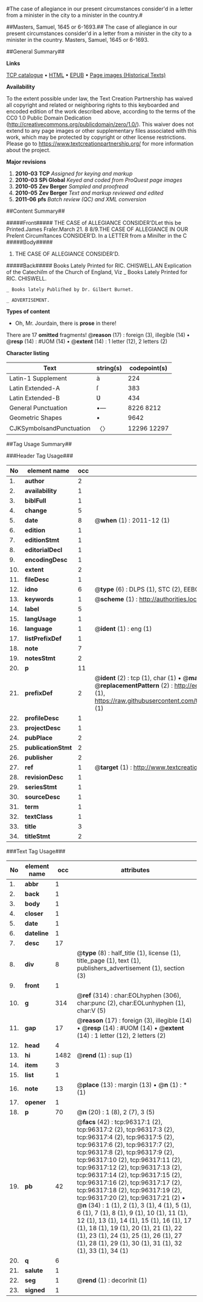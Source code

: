 #The case of allegiance in our present circumstances consider'd in a letter from a minister in the city to a minister in the country.#

##Masters, Samuel, 1645 or 6-1693.##
The case of allegiance in our present circumstances consider'd in a letter from a minister in the city to a minister in the country.
Masters, Samuel, 1645 or 6-1693.

##General Summary##

**Links**

[TCP catalogue](http://www.ota.ox.ac.uk/tcp/)  • 
[HTML](http://tei.it.ox.ac.uk/tcp/Texts-HTML/free/A50/A50102.html)  • 
[EPUB](http://tei.it.ox.ac.uk/tcp/Texts-EPUB/free/A50/A50102.epub) • 
[Page images (Historical Texts)](https://historicaltexts.jisc.ac.uk/eebo-12990357e)

**Availability**

To the extent possible under law, the Text Creation Partnership has waived all copyright and related or neighboring rights to this keyboarded and encoded edition of the work described above, according to the terms of the CC0 1.0 Public Domain Dedication (http://creativecommons.org/publicdomain/zero/1.0/). This waiver does not extend to any page images or other supplementary files associated with this work, which may be protected by copyright or other license restrictions. Please go to https://www.textcreationpartnership.org/ for more information about the project.

**Major revisions**

1. __2010-03__ __TCP__ *Assigned for keying and markup*
1. __2010-03__ __SPi Global__ *Keyed and coded from ProQuest page images*
1. __2010-05__ __Zev Berger__ *Sampled and proofread*
1. __2010-05__ __Zev Berger__ *Text and markup reviewed and edited*
1. __2011-06__ __pfs__ *Batch review (QC) and XML conversion*

##Content Summary##

#####Front#####
THE CASE of ALLEGIANCE CONSIDER'DLet this be Printed.James Fraſer.March 21. 8 8/9.THE CASE OF ALLEGIANCE IN OUR Preſent Circumſtances CONSIDER'D. In a LETTER from a Miniſter in the C
#####Body#####

1. THE CASE OF ALLEGIANCE CONSIDER'D.

#####Back#####
Books Lately Printed for RIC. CHISWELL.AN Explication of the Catechiſm of the Church of England, Viz
    _ Books Lately Printed for RIC. CHISWELL.

    _ Books lately Publiſhed by Dr. Gilbert Burnet.

    _ ADVERTISEMENT.

**Types of content**

  * Oh, Mr. Jourdain, there is **prose** in there!

There are 17 **omitted** fragments! 
 @__reason__ (17) : foreign (3), illegible (14)  •  @__resp__ (14) : #UOM (14)  •  @__extent__ (14) : 1 letter (12), 2 letters (2)

**Character listing**


|Text|string(s)|codepoint(s)|
|---|---|---|
|Latin-1 Supplement|à|224|
|Latin Extended-A|ſ|383|
|Latin Extended-B|Ʋ|434|
|General Punctuation|•—|8226 8212|
|Geometric Shapes|▪|9642|
|CJKSymbolsandPunctuation|〈〉|12296 12297|

##Tag Usage Summary##

###Header Tag Usage###

|No|element name|occ|attributes|
|---|---|---|---|
|1.|__author__|2||
|2.|__availability__|1||
|3.|__biblFull__|1||
|4.|__change__|5||
|5.|__date__|8| @__when__ (1) : 2011-12 (1)|
|6.|__edition__|1||
|7.|__editionStmt__|1||
|8.|__editorialDecl__|1||
|9.|__encodingDesc__|1||
|10.|__extent__|2||
|11.|__fileDesc__|1||
|12.|__idno__|6| @__type__ (6) : DLPS (1), STC (2), EEBO-CITATION (1), OCLC (1), VID (1)|
|13.|__keywords__|1| @__scheme__ (1) : http://authorities.loc.gov/ (1)|
|14.|__label__|5||
|15.|__langUsage__|1||
|16.|__language__|1| @__ident__ (1) : eng (1)|
|17.|__listPrefixDef__|1||
|18.|__note__|7||
|19.|__notesStmt__|2||
|20.|__p__|11||
|21.|__prefixDef__|2| @__ident__ (2) : tcp (1), char (1)  •  @__matchPattern__ (2) : ([0-9\-]+):([0-9IVX]+) (1), (.+) (1)  •  @__replacementPattern__ (2) : http://eebo.chadwyck.com/downloadtiff?vid=$1&page=$2 (1), https://raw.githubusercontent.com/textcreationpartnership/Texts/master/tcpchars.xml#$1 (1)|
|22.|__profileDesc__|1||
|23.|__projectDesc__|1||
|24.|__pubPlace__|2||
|25.|__publicationStmt__|2||
|26.|__publisher__|2||
|27.|__ref__|1| @__target__ (1) : http://www.textcreationpartnership.org/docs/. (1)|
|28.|__revisionDesc__|1||
|29.|__seriesStmt__|1||
|30.|__sourceDesc__|1||
|31.|__term__|1||
|32.|__textClass__|1||
|33.|__title__|3||
|34.|__titleStmt__|2||


###Text Tag Usage###

|No|element name|occ|attributes|
|---|---|---|---|
|1.|__abbr__|1||
|2.|__back__|1||
|3.|__body__|1||
|4.|__closer__|1||
|5.|__date__|1||
|6.|__dateline__|1||
|7.|__desc__|17||
|8.|__div__|8| @__type__ (8) : half_title (1), license (1), title_page (1), text (1), publishers_advertisement (1), section (3)|
|9.|__front__|1||
|10.|__g__|314| @__ref__ (314) : char:EOLhyphen (306), char:punc (2), char:EOLunhyphen (1), char:V (5)|
|11.|__gap__|17| @__reason__ (17) : foreign (3), illegible (14)  •  @__resp__ (14) : #UOM (14)  •  @__extent__ (14) : 1 letter (12), 2 letters (2)|
|12.|__head__|4||
|13.|__hi__|1482| @__rend__ (1) : sup (1)|
|14.|__item__|3||
|15.|__list__|1||
|16.|__note__|13| @__place__ (13) : margin (13)  •  @__n__ (1) : * (1)|
|17.|__opener__|1||
|18.|__p__|70| @__n__ (20) : 1 (8), 2 (7), 3 (5)|
|19.|__pb__|42| @__facs__ (42) : tcp:96317:1 (2), tcp:96317:2 (2), tcp:96317:3 (2), tcp:96317:4 (2), tcp:96317:5 (2), tcp:96317:6 (2), tcp:96317:7 (2), tcp:96317:8 (2), tcp:96317:9 (2), tcp:96317:10 (2), tcp:96317:11 (2), tcp:96317:12 (2), tcp:96317:13 (2), tcp:96317:14 (2), tcp:96317:15 (2), tcp:96317:16 (2), tcp:96317:17 (2), tcp:96317:18 (2), tcp:96317:19 (2), tcp:96317:20 (2), tcp:96317:21 (2)  •  @__n__ (34) : 1 (1), 2 (1), 3 (1), 4 (1), 5 (1), 6 (1), 7 (1), 8 (1), 9 (1), 10 (1), 11 (1), 12 (1), 13 (1), 14 (1), 15 (1), 16 (1), 17 (1), 18 (1), 19 (1), 20 (1), 21 (1), 22 (1), 23 (1), 24 (1), 25 (1), 26 (1), 27 (1), 28 (1), 29 (1), 30 (1), 31 (1), 32 (1), 33 (1), 34 (1)|
|20.|__q__|6||
|21.|__salute__|1||
|22.|__seg__|1| @__rend__ (1) : decorInit (1)|
|23.|__signed__|1||

